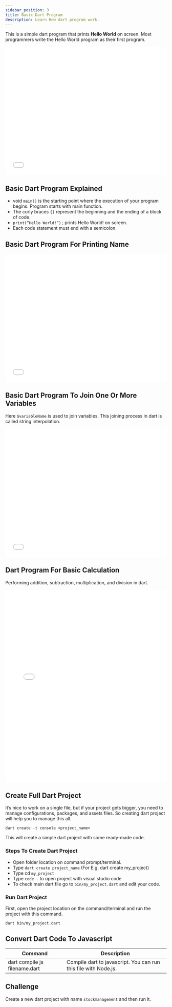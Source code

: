 ```yaml
---
sidebar_position: 3
title: Basic Dart Program
description: Learn How dart program work.
---
```


This is a simple dart program that prints **Hello World** on screen. Most programmers write the Hello World program as
their
first program.

<iframe src="//dartpad.dev/embed-inline.html?id=c0f7c578204d61e08ec0fbc4d63456cd&split=80&theme=dark" frameborder="0" allowfullscreen width="100%" height="400"></iframe>

## Basic Dart Program Explained

- void `main()` is the starting point where the execution of your program begins. Program starts with main function.
- The curly braces `{}` represent the beginning and the ending of a block of code.
- `print(“Hello World!”);` prints Hello World! on screen.
- Each code statement must end with a semicolon.

## Basic Dart Program For Printing Name

<iframe src="//dartpad.dev/embed-inline.html?id=b0369d86b76b6c50e6aadd8d2b948240&split=60&theme=dark" frameborder="0" allowfullscreen width="100%" height="400"></iframe>

## Basic Dart Program To Join One Or More Variables

Here `$variableName` is used to join variables. This joining process in dart is called string interpolation.

<iframe src="//dartpad.dev/embed-inline.html?id=c22d51f78280cdfb56a8271bfe7c5220&split=60&theme=dark" frameborder="0" allowfullscreen width="100%" height="400"></iframe>

## Dart Program For Basic Calculation

Performing addition, subtraction, multiplication, and division in dart.

<iframe src="//dartpad.dev/embed-inline.html?id=9294fe7d4907d29e4ccb71aabce22dec&split=60&theme=dark" frameborder="0" allowfullscreen width="100%" height="600"></iframe>

## Create Full Dart Project

It’s nice to work on a single file, but if your project gets bigger, you need to manage configurations, packages, and
assets files. So creating dart project will help you to manage this all.

```shell
dart create -t console <project_name>
```

This will create a simple dart project with some ready-made code.

### Steps To Create Dart Project

- Open folder location on command prompt/terminal.
- Type `dart create project_name` (For E.g. dart create my_project)
- Type cd `my_project`
- Type `code .` to open project with visual studio code
- To check main dart file go to `bin/my_project.dart` and edit your code.

### Run Dart Project

First, open the project location on the command/terminal and run the project with this command.

```shell
dart bin/my_project.dart
```

## Convert Dart Code To Javascript

| Command                       | Description                                                     |
|-------------------------------|-----------------------------------------------------------------|
| dart compile js filename.dart | Compile dart to javascript. You can run this file with Node.js. |


## Challenge
Create a new dart project with name `stockmanagement` and then run it.